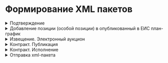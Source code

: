 # Формирование XML пакетов

<details><summary>Подтверждение</summary><br>

**Предусловие:**<br>
Шаблон: **confirmation.xml**<br>
Результат взаимодействия с ЕИС: "Ожидание обработки"<br>

    <id> - 36 символов
    <loadId> - 8 цифр
    <refId> - текст <id> исходящего файла

**Ожидаемый результат:**<br>
Результат взаимодействия с ЕИС: "Успешно"
___
</details>

<details><summary>Добавление позиции (особой позиции) в опубликованный в ЕИС план-график</summary><br>

**Предусловие:**<br>
Шаблон: **tenderPlan2020.xml**<br>
TODO

    <id> - 8 цифр
    <externalId> - текст <externalId> исходящего файла   
    <planNumber> - текст <planNumber> исходящего файла
    <versionNumber> - текст <versionNumber> исходящего файла
    <confirmDate> - текст <createDateTime> исходящего файла
    
    <positions> # если обычная позиция плана-графика
        <commonInfo><positionNumber> - 24 цифр
        <commonInfo><extNumber> - текст <extNumber> исходящего файла
        <commonInfo><IKZ> - текст <IKZ> исходящего файла, !!! если НЕТ: 36 цифр !!!
        <commonInfo><publishYear> - текст <publishYear> исходящего файла
        <commonInfo><IKU> - текст <IKU> исходящего файла,  !!! если НЕТ: 20 цифр !!!
        <commonInfo><purchaseNumber> - текст <purchaseNumber> исходящего файла
    </position>

    <specialPurchasePositions> # если особая позиция плана-графика
        <positionNumber> - 24 цифр
        <extNumber> - текст <extNumber> исходящего файла
        <IKZ> - текст <IKZ> исходящего файла,  !!! если НЕТ: 36 цифр !!!
        <publishYear> - текст <publishYear> исходящего файла
        <IKU> - текст <IKU> исходящего файла,  !!! если НЕТ: 20 цифр !!!
        <purchaseNumber> - текст <purchaseNumber> исходящего файла
    </specialPurchasePosition>

**Ожидаемый результат:**<br>
Статус плана-графика: "Опубликован в ЕИС"<br>
Статус позиции (особой позиции) плана-графика: "Включена в опубликованный в ЕИС план-график"
___
</details>

<details><summary>Извещение. Электронный аукцион</summary>

### 1. Подача ценовых предложений
**Предусловие:**<br>
Шаблон: **epNotificationEF.xml**<br>
TODO

    <id> - 8 цифр
    <externalId> - текст <externalId> исходящего файла
    <ns5:commonInfo>
        <purchaseNumber> - 19 цифр
        <docNumber> - 19 цифр
    </ns5:commonInfo>
    <plannedPublishDate> - текст <plannedPublishDate> исходящего файла
    <publishDTInEIS> - текущая дата в исходном формате
    <purchaseObjectInfo> - текст <purchaseObjectInfo> исходящего файла  
    <docDate> - все теги в шаблоне меняем на текущую дату в исходном формате
    <endDT> - текст <endDT> исходящего файла 
    <summarizingDate> - текст <summarizingDate> исходящего файла 
    <stageInfo>
        <sid> - 7 цифр
        <externalSid> - текст <externalSid> исходящего файла
    </stageInfo>

**Ожидаемый результат:**<br>
Статус извещения: "Подача ценовых предложений"
___

### 2. Работа комиссии (подведение итогов)
**Предусловие:**<br>
Шаблон: **epProtocolEF2020SubmitOffers.xml**<br>
TODO

    <id> - 8 цифр
    <externalId> - текст <externalId> исходящего файла 
    <versionNumber> - текст <versionNumber> исходящего файла 
    <commonInfo>
        <purchaseNumber> - текст <purchaseNumber> пакет epNotificationEF.xml !!!
    </commonInfo>
    <publishDTInETP> - текущая дата в исходном формате
    <procedureDT> - текущая дата в исходном формате
    <signDT> - текущая дата в исходном формате

**Ожидаемый результат:**<br>
Статус извещения: "Работа комиссии (подведение итогов)"
___

### 3. Заключение контракта
**Предусловие:**<br>
Шаблон: **epProtocolEF2020Final.xml**<br>
TODO

    <id> - 8 цифр
    <externalId> - текст <externalId> исходящего файла 
    <versionNumber> - текст <versionNumber> исходящего файла 
    <commonInfo>
        <purchaseNumber> - текст <purchaseNumber> пакет epNotificationEF.xml !!!
    </commonInfo>
    <publishDTInEIS> - текущая дата в исходном формате
    <publishDTInETP> - текущая дата в исходном формате
    <procedureDT> - текущая дата в исходном формате
    <signDT> - текущая дата в исходном формате

    <docDate> - все теги в шаблоне меняем на текущую дату в исходном формате

**Ожидаемый результат:**<br>
Статус контракта: "Заключение контракта"
___

</details>

<details><summary>Контракт. Публикация</summary>

**Предусловие:**<br>
Шаблон: **contract.xml**<br>
TODO

    <id> - 8 цифр
    <externalId> - текст <externalId> исходящего файла 
    <placementDate> - текущая дата в исходном формате
    <publishDate> - текст <publishDate> исходящего файла
    <foundation> - заменямем на тег <foundation> исходящего файла 
    <customer> - заменямем на тег <customer> исходящего файла 
    <placer> - заменямем на тег <placer> исходящего файла 
    <finances> - заменямем на тег <finances> исходящего файла 
    <protocolDate> - текст <protocolDate> исходящего файла 
    <documentCode> - 6 цифр
    <signDate> - текст <signDate> исходящего файла 
    <regNum> - текст <regNum> исходящего файла,  !!! если НЕТ: 19 цифр !!!
    <number> - текст <number> исходящего файла 
    <contractSubject> - текст <contractSubject> исходящего файла 
    <priceInfo> - заменямем на тег <finances> исходящего файла 
    <executionPeriod> - тега меняем на тег <executionPeriod> исходящего файла 
    <products> - тега меняем на тег <products> исходящего файла 
    <docDate> - все теги в шаблоне меняем на текущую дату в исходном формате

**Ожидаемый результат:**<br>
Статус контракта: "Исполнение контракта"
___
</details>

<details><summary>Контракт. Исполнение</summary>

**Предусловие:**<br>
Шаблон: **contract.xml**<br>
TODO

    <ns2:id> - последние 4 цифры текста тега меняем на 4 случайные цифры
    <ns2:regNum> - текст тега меняем на текст тега <regNum> исходящего файла   
    <ns2:publishDate> - текст тега меняем на текущую дату в исходном формате
    <endDate> - текст тега меняем на текст тега <endDate> исходящего файла

    <fulfilledCost> - текст тега меняем на текст тега <fulfilledCost> исходящего файла   
    <docRegNumber> (все теги) - текст тега меняем на текст тега <regNum> исходящего файла   

    <docAcceptance> - меняеем текс теги у всех документов
        <sid> - добавить новый тег с текстом (любое число)
        <code> - текст тега меняем на текст тега <code> исходящего файла   
        <name> - текст тега меняем на текст тега <name> исходящего файла   
        <documentDate> - текст тега меняем на текст тега <documentDate> исходящего файла           
        <documentNum> - текст тега меняем на текст тега <documentNum> исходящего файла   
        <deliveryAcceptDate> - текст тега меняем на текст тега <deliveryAcceptDate> исходящего файла
    </docAcceptance> 

**Ожидаемый результат:**<br>
Статус контракта: "Исполнение контракта"
___
</details>

<details><summary>Отправка xml-пакета</summary>

    1. Авторизоваться на тестовом стенде по логину "Semenova1"
    2. В панели пользователя выбрать: Администрирование -> Контент -> Загрузка файлов во входящие
    3. Нажать кнопку "Выбрать и загрузить файл" и выбрать входящий файл

</details>
